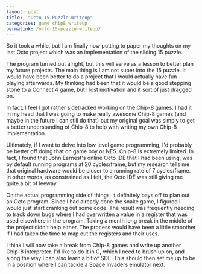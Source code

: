 ```yaml
---
layout: post
title:  "Octo 15 Puzzle Writeup"
categories: game chip8 writeup
permalink: /octo-15-puzzle-writeup/
---
```


So it took a while, but I am finally now putting to paper my thoughts on my
last Octo project which was an implementation of the sliding 15 puzzle.

The program turned out alright, but this will serve as a lesson to better plan
my future projects. The main thing is I am not super into the 15 puzzle. It
would have been better to do a project that I would actually have fun playing
afterwards. My thinking had been that it would be a good stepping stone to a
Connect 4 game, but I lost motivation and it sort of just dragged on. 

In fact, I feel I got rather sidetracked working on the Chip-8 games. I had it
in my head that I was going to make really awesome Chip-8 games (and maybe in
the future I can still do that) but my original goal was simply to get a better
understanding of Chip-8 to help with writing my own Chip-8 implementation.

Ultimately, if I want to delve into low level game programming, I'd probably be
better off doing that on game boy or NES. Chip-8 is extremely limited. In fact,
I found that John Earnest's online Octo IDE that I had been using, was by
default running programs at 20 cycles/frame, but my research tells me that
original hardware would be closer to a running rate of 7 cycles/frame. In other
words, as constrained as I felt, the Octo IDE was still giving me quite a bit
of leeway.

On the actual programming side of things, it definitely pays off to plan out an
Octo program. Since I had already done the snake game, I figured I would just
start cranking out some code. The result was frequently needing to track down
bugs where I had overwritten a value in a register that was used elsewhere in
the program. Taking a month long break in the middle of the project didn't help
either. The process would have been a little smoother if I had taken the time
to map out the registers and their uses.

I think I will now take a break from Chip-8 games and write up another Chip-8
interpreter. I'd like to do it in C, which I need to brush up on, and along the
way I can also learn a bit of SDL. This should then set me up to be in a
position where I can tackle a Space Invaders emulator next.

